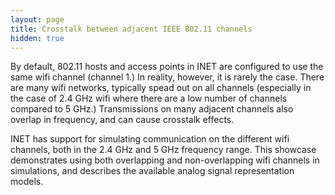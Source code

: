 ```yaml
---
layout: page
title: Crosstalk between adjacent IEEE 802.11 channels
hidden: true
---
```


By default, 802.11 hosts and access points in INET are configured to use the same wifi channel (channel 1.) In reality, however, it is rarely the case. There are many wifi networks, typically spead out on all channels (especially in the case of 2.4 GHz wifi where there are a low number of channels compared to 5 GHz.) Transmissions on many adjacent channels also overlap in frequency, and can cause crosstalk effects.

INET has support for simulating communication on the different wifi channels, both in the 2.4 GHz and 5 GHz frequency range. This showcase demonstrates using both overlapping and non-overlapping wifi channels in simulations, and describes the available analog signal representation models.
